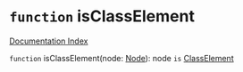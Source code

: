 # `function` isClassElement

[Documentation Index](../README.md)

`function` isClassElement(node: [Node](../private.interface.Node/README.md)): node `is` [ClassElement](../private.interface.ClassElement/README.md)